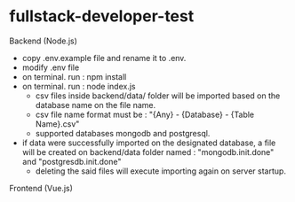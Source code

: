 # fullstack-developer-test


Backend (Node.js)
* copy .env.example file and rename it to .env.
* modify .env file
* on terminal. run : npm install
* on terminal. run : node index.js
    - csv files inside backend/data/ folder will be imported based on the database name on the file name.
    - csv file name format must be : "{Any} - {Database} - {Table Name}.csv"
    - supported databases mongodb and postgresql.
* if data were successfully imported on the designated database,
  a file will be created on backend/data folder named : "mongodb.init.done" and "postgresdb.init.done"
    - deleting the said files will execute importing again on server startup.


Frontend (Vue.js)
